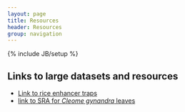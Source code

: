 ```yaml
---
layout: page
title: Resources
header: Resources
group: navigation
---
```

{% include JB/setup %}


## Links to large datasets and resources

- [Link to rice enhancer traps](http://www.plantsci.cam.ac.uk/research/hibberd/rice.html)
- [link to SRA for <i>Cleome gynandra</i> leaves](http://0-www.ncbi.nlm.nih.gov.elis.tmu.edu.tw/geo/query/acc.cgi?acc=GSE30605)
